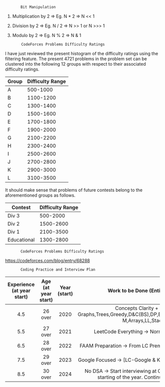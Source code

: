            Bit Manipulation
1. Multiplication by 2 => Eg. N * 2 => N << 1
2. Division by 2 => Eg. N / 2 => N >> 1 or N >>> 1
3. Modulo by 2 => Eg. N % 2 => N & 1

           CodeForces Problems Difficulty Ratings

I have just reviewed the present histogram of the difficulty ratings using the filtering feature. The present 4721 problems in the problem set can be clustered into the following 12 groups with respect to their associated difficulty ratings.

| Group | Difficulty Range |
|-------|------------------|
| A     | 500-1000         |
| B     | 1100-1200        |
| C     | 1300-1400        |
| D     | 1500-1600        |
| E     | 1700-1800        |
| F     | 1900-2000        |
| G     | 2100-2200        |
| H     | 2300-2400        |
| I     | 2500-2600        |
| J     | 2700-2800        |
| K     | 2900-3000        |
| L     | 3100-3500        |

It should make sense that problems of future contests belong to the aforementioned groups as follows.

| Contest     | Difficulty Range |
|-------------|------------------|
| Div 3       | 500-2000         |
| Div 2       | 1500-2600        |
| Div 1       | 2100-3500        |
| Educational | 1300-2800        |

           CodeForces Problems Difficulty Ratings
https://codeforces.com/blog/entry/68288
           
           Coding Practice and Interview Plan
           
| Experience (at year start) | Age (at year start) | Year (start) |                                  Work to be Done (Entire Year)                                 |    Interviewing (at year start)   |
|:--------------------------:|:-------------------:|:------------:|:----------------------------------------------------------------------------------------------:|:---------------------------------:|
| 4.5                        | 26 over             | 2020         | Concepts Clarity + LC -> Graphs,Trees,Greedy,D&C(BS),DP,BT,Sort,HashMap,Bit-M,Arrays,LL,Stack  |                                   |
| 5.5                        | 27 over             | 2021         | LeetCode Everything -> Normal + Premium                                                        | Freshworks(Feb)/Walmart(Apr)      |
| 6.5                        | 28 over             | 2022         | FAAM Preparation -> From LC Premium(Interview Prep)                                            | Except FAAMG all others (Top 100) |
| 7.5                        | 29 over             | 2023         | Google Focused -> [LC-Google & KickStart Past Papers]                                          | Only FAAM                         |
| 8.5                        | 30 over             | 2024         | No DSA -> Start interviewing at Google -> From the starting of the year. Continue Practicing   | Only G                            |